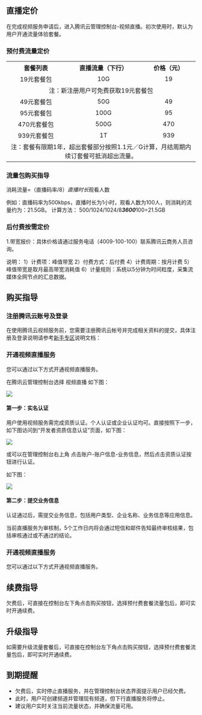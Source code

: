 ## 直播定价

在完成视频服务申请后，进入腾讯云管理控制台-视频直播。初次使用时，默认为用户开通流量体验套餐。

### 预付费流量定价

<table class="t">
<tbody><tr>
<th> 套餐列表
</th><th> 直播流量（下行）
</th><th> 价格（元）
</th></tr>
<tr>
<td style="text-align: center;"> 19元套餐包
</td><td style="text-align: center;"> 10G
</td><td style="text-align: center;"> 19
</td></tr>
<tr>
<td colspan="3" style="text-align: center;"> 注：新注册用户可免费获取19元套餐包
</td></tr>
<tr>
<td style="text-align: center;"> 49元套餐包
</td><td style="text-align: center;"> 50G
</td><td style="text-align: center;"> 49
</td></tr>
<tr>
<td style="text-align: center;"> 95元套餐包
</td><td style="text-align: center;"> 100G
</td><td style="text-align: center;"> 95
</td></tr>
<tr>
<td style="text-align: center;"> 470元套餐包
</td><td style="text-align: center;"> 500G
</td><td style="text-align: center;"> 470
</td></tr>
<tr>
<td style="text-align: center;"> 939元套餐包
</td><td style="text-align: center;"> 1T
</td><td style="text-align: center;"> 939
</td></tr>
<tr>
<td colspan="3" style="text-align: center;"> 注：套餐有限期1年，超出套餐部分按照1.1元／G计算，月结周期内续订套餐可抵消超出流量。
</td></tr></tbody></table>

### 流量包购买指导

消耗流量=（直播码率/8）*直播时长*观看人数

例如：直播码率为500kbps，直播时长为1小时，观看人数为100人，则消耗的流量约为：21.5GB。
计算方法： 500/1024/1024/8*****3600*****100=21.5GB

### 后付费按需定价

1.带宽报价：具体价格请通过服务电话（4009-100-100）联系腾讯云商务人员咨询。

说明：
1）计费项：峰值带宽
2）付费方式：后付费
4）计费周期：按月计费
5）峰值带宽是取月最高带宽消耗值
6）计量规则：系统以5分钟为时间粒度，采集流媒体全网节点的汇总数据。

## 购买指导

### 注册腾讯云账号及登录

在使用腾讯云视频服务前，您需要注册腾讯云帐号并完成相关资料的提交，具体注册及登录说明请参考[新手专区](http://bbs.qcloud.com/forum.php?mod=viewthread&tid=2387&extra=page=1%20%E6%96%B0%E6%89%8B%E4%B8%93%E5%8C%BA)说明文档：

### 开通视频直播服务

您可以通过以下方式开通视频直播服务。

在腾讯云管理控制台选择 视频直播 如下图：

![](http://qzonestyle.gtimg.cn/qzone/vas/opensns/res/img/yunzhiboshiyong-1.png)

#### 第一步：实名认证

用户使用视频服务需完成资质认证。个人认证或企业认证均可。直接按照下一步，如下图访问到“开发者资质信息认证”页面，如下图：

![](https://mccdn.qcloud.com/static/img/5072d490be8560ae6ca17279c19c8861/image.png)

或可以在管理控制台右上角 点击账户-账户信息-业务信息，然后点击资质认证按钮进行认证。

如下图：

![](http://qzonestyle.gtimg.cn/qzone/vas/opensns/res/img/zhiborenzheng.png)

#### 第二步：提交业务信息

认证通过后，需提交业务信息，包括用户类型、企业名称、业务信息等应用信息。

当前直播服务为审核制，5个工作日内将会通过短信和邮件告知最终审核结果，包括审核通过或不通过的结论。

### 开通视频直播服务

您可以通过以下方式开通视频直播服务。

## 续费指导
欠费后，可直接在控制台左下角点击购买按钮，选择预付费套餐流量包后，即可实时开通续费。

## 升级指导
如需要升级流量套餐后，可直接在控制台左下角点击购买按钮，选择预付费套餐流量包后，即可实时开通续费。

## 到期提醒

- 欠费后，实时停止直播服务，并在管理控制台状态界面提示用户已经欠费。
- 此时，用户可创建频道并管理现有频道，但下行直播服务将停止。
- 建议用户实时关注当前流量状态，并确保流量可用。
